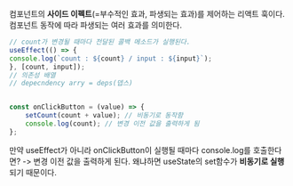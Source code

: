 컴포넌트의 **사이드 이펙트**(=부수적인 효과, 파생되는 효과)를 제어하는 리액트 훅이다.
컴포넌트 동작에 따라 파생되는 여러 효과를 의미한다.

```js
// count가 변경될 때마다 전달된 콜백 메소드가 실행된다.
useEffect(() => {
console.log(`count : ${count} / input : ${input}`); 
}, [count, input]);
// 의존성 배열
// depecndency arry = deps(뎁스)


const onClickButton = (value) => {
	setCount(count + value); // 비동기로 동작함
	console.log(count); // 변경 이전 값을 출력하게 됨
};
```

만약 useEffect가 아니라 onClickButton이 실행될 때마다 console.log를 호출한다면?
-> 변경 이전 값을 출력하게 된다. 왜냐하면 useState의 set함수가 **비동기로 실행**되기 때문이다.